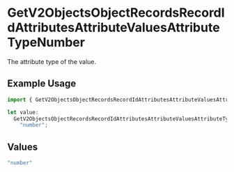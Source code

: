 # GetV2ObjectsObjectRecordsRecordIdAttributesAttributeValuesAttributeTypeNumber

The attribute type of the value.

## Example Usage

```typescript
import { GetV2ObjectsObjectRecordsRecordIdAttributesAttributeValuesAttributeTypeNumber } from "attio-js/models/operations/getv2objectsobjectrecordsrecordidattributesattributevalues.js";

let value:
  GetV2ObjectsObjectRecordsRecordIdAttributesAttributeValuesAttributeTypeNumber =
    "number";
```

## Values

```typescript
"number"
```